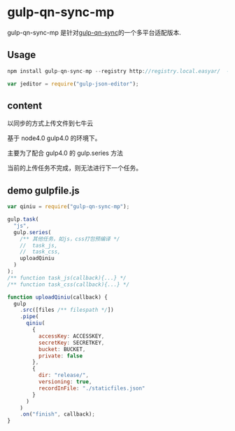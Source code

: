# gulp-qn-sync-mp

gulp-qn-sync-mp 是针对[gulp-qn-sync](https://www.npmjs.com/package/gulp-qn-sync)的一个多平台适配版本.

## Usage

```javascript
npm install gulp-qn-sync-mp --registry http://registry.local.easyar/  --save-dev
```

```javascript
var jeditor = require("gulp-json-editor");
```

## content

以同步的方式上传文件到七牛云

基于 node4.0 gulp4.0 的环境下。

主要为了配合 gulp4.0 的 gulp.series 方法

当前的上传任务不完成，则无法进行下一个任务。

## demo gulpfile.js

```javascript
var qiniu = require("gulp-qn-sync-mp");

gulp.task(
  "js",
  gulp.series(
    /** 其他任务，如js，css打包预编译 */
    // 	task_js,
    //	task_css,
    uploadQiniu
  )
);
/** function task_js(callback){...} */
/** function task_css(callback){...} */

function uploadQiniu(callback) {
  gulp
    .src([files /** filespath */])
    .pipe(
      qiniu(
        {
          accessKey: ACCESSKEY,
          secretKey: SECRETKEY,
          bucket: BUCKET,
          private: false
        },
        {
          dir: "release/",
          versioning: true,
          recordInFile: "./staticfiles.json"
        }
      )
    )
    .on("finish", callback);
}
```
